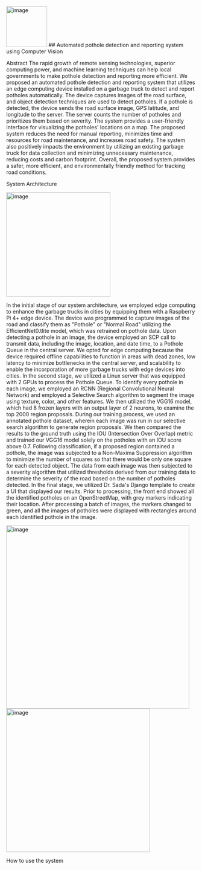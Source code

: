 <img width="108" alt="image" src="https://user-images.githubusercontent.com/91287933/225829636-0a8417f3-e44b-48ed-aa78-3218c20f3675.png">
## Automated pothole detection and reporting system using Computer Vision

Abstract
The rapid growth of remote sensing technologies, superior computing power, and machine learning techniques can help local governments to make pothole detection and reporting more efficient. We proposed an automated pothole detection and reporting system that utilizes an edge computing device installed on a garbage truck to detect and report potholes automatically. The device captures images of the road surface, and object detection techniques are used to detect potholes. If a pothole is detected, the device sends the road surface image, GPS latitude, and longitude to the server. The server counts the number of potholes and prioritizes them based on severity. The system provides a user-friendly interface for visualizing the potholes' locations on a map. The proposed system reduces the need for manual reporting, minimizes time and resources for road maintenance, and increases road safety. The system also positively impacts the environment by utilizing an existing garbage truck for data collection and minimizing unnecessary maintenance, reducing costs and carbon footprint. Overall, the proposed system provides a safer, more efficient, and environmentally friendly method for tracking road conditions.

System Architecture



<img width="276" alt="image" src="https://user-images.githubusercontent.com/91287933/225829813-1b813563-eeba-4436-a525-d64c978f4861.png">


In the initial stage of our system architecture, we employed edge computing to enhance the garbage trucks in cities by equipping them with a Raspberry Pi 4+ edge device. The device was programmed to capture images of the road and classify them as "Pothole" or "Normal Road" utilizing the EfficientNet0.tlite model, which was retrained on pothole data. Upon detecting a pothole in an image, the device employed an SCP call to transmit data, including the image, location, and date time, to a Pothole Queue in the central server. We opted for edge computing because the device required offline capabilities to function in areas with dead zones, low latency to minimize bottlenecks in the central server, and scalability to enable the incorporation of more garbage trucks with edge devices into cities.
In the second stage, we utilized a Linux server that was equipped with 2 GPUs to process the Pothole Queue. To identify every pothole in each image, we employed an RCNN (Regional Convolutional Neural Network) and employed a Selective Search algorithm to segment the image using texture, color, and other features. We then utilized the VGG16 model, which had 8 frozen layers with an output layer of 2 neurons, to examine the top 2000 region proposals. During our training process, we used an annotated pothole dataset, wherein each image was run in our selective search algorithm to generate region proposals. We then compared the results to the ground truth using the IOU (Intersection Over Overlap) metric and trained our VGG16 model solely on the potholes with an IOU score above 0.7. Following classification, if a proposed region contained a pothole, the image was subjected to a Non-Maxima Suppression algorithm to minimize the number of squares so that there would be only one square for each detected object. The data from each image was then subjected to a severity algorithm that utilized thresholds derived from our training data to determine the severity of the road based on the number of potholes detected.
In the final stage, we utilized Dr. Sada's Django template to create a UI that displayed our results. Prior to processing, the front end showed all the identified potholes on an OpenStreetMap, with grey markers indicating their location. After processing a batch of images, the markers changed to green, and all the images of potholes were displayed with rectangles around each identified pothole in the image.

<img width="485" alt="image" src="https://user-images.githubusercontent.com/91287933/225830084-5eb71824-a0ea-4ee7-8c99-9963a70b2237.png">
<img width="380" alt="image" src="https://user-images.githubusercontent.com/91287933/225830108-7a5e5424-c722-4d28-8384-999947613e83.png">


How to use the system 



